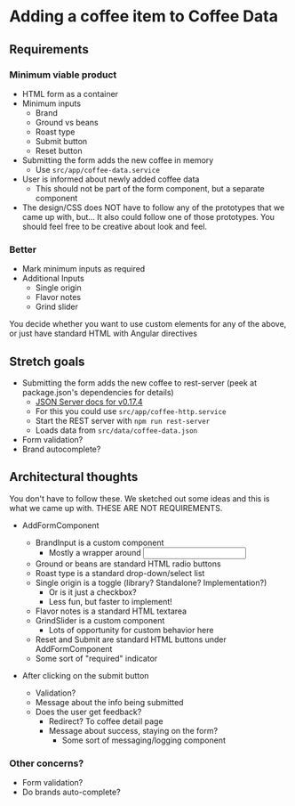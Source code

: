 # Adding a coffee item to Coffee Data 

## Requirements

### Minimum viable product
- HTML form as a container
- Minimum inputs
  - Brand
  - Ground vs beans
  - Roast type
  - Submit button
  - Reset button
- Submitting the form adds the new coffee in memory
	- Use `src/app/coffee-data.service`
- User is informed about newly added coffee data
  - This should not be part of the form component, but a separate component
- The design/CSS does NOT have to follow any of the prototypes that we came up with, but...
  It also could follow one of those prototypes. You should feel free to be creative about look and feel.

### Better

- Mark minimum inputs as required
- Additional Inputs
  - Single origin
  - Flavor notes
  - Grind slider

You decide whether you want to use custom elements for any of the above, or just have standard HTML 
with Angular directives

## Stretch goals

- Submitting the form adds the new coffee to rest-server (peek at package.json's dependencies for details)
  - [JSON Server docs for v0.17.4](https://github.com/typicode/json-server/tree/v0)
  - For this you could use `src/app/coffee-http.service`
  - Start the REST server with `npm run rest-server`
  - Loads data from `src/data/coffee-data.json`
- Form validation?
- Brand autocomplete?

## Architectural thoughts 

You don't have to follow these. We sketched out some ideas and this is what we came up with.
THESE ARE NOT REQUIREMENTS.

- AddFormComponent
	- BrandInput is a custom component
		- Mostly a wrapper around <input type="text">
	- Ground or beans are standard HTML radio buttons
	- Roast type is a standard drop-down/select list
	- Single origin is a toggle (library? Standalone? Implementation?)
		- Or is it just a checkbox?
		- Less fun, but faster to implement!
	- Flavor notes is a standard HTML textarea
	- GrindSlider is a custom component
		- Lots of opportunity for custom behavior here
	- Reset and Submit are standard HTML buttons under AddFormComponent
	- Some sort of "required" indicator

- After clicking on the submit button
	- Validation?
	- Message about the info being submitted
	- Does the user get feedback?
		- Redirect? To coffee detail page
		- Message about success, staying on the form?
			- Some sort of messaging/logging component

### Other concerns?

- Form validation?
- Do brands auto-complete?
  
